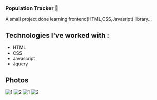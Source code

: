 ### Population Tracker 👋
A small project done learning frontend(HTML,CSS,Javasript) library...

## Technologies I've worked with :

- HTML
- CSS
- Javascript
- Jquery

##  Photos
![1](https://github.com/siva010928/sivaprakash/blob/master/Screenshot%20from%202022-01-28%2023-39-07.png)
![2](https://github.com/siva010928/sivaprakash/blob/master/Screenshot%20from%202022-01-28%2023-39-13.png)
![1](https://github.com/siva010928/sivaprakash/blob/master/Screenshot%20from%202022-01-28%2023-39-42.png)
![2](https://github.com/siva010928/sivaprakash/blob/master/Screenshot%20from%202022-01-28%2023-39-49.png)
